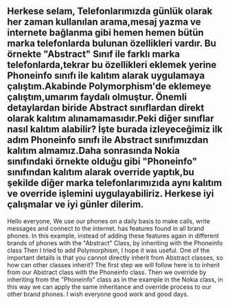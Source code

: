 Herkese selam,
Telefonlarımızda günlük olarak her zaman kullanılan arama,mesaj yazma ve internete bağlanma gibi hemen hemen
bütün marka telefonlarda bulunan özellikleri vardır.
Bu örnekte "Abstract" Sınıf ile farklı marka telefonlarda,tekrar bu özellikleri eklemek yerine Phoneinfo sınıfı ile kalıtım alarak
uygulamaya çalıştım.Akabinde Polymorphism'de eklemeye çalıştım,umarım faydalı olmuştur.
Önemli detaylardan biride Abstract sınıflardan direkt olarak kalıtım alınamamasıdır.Peki diğer sınıflar nasıl kalıtım alabilir?
İşte burada izleyeceğimiz ilk adım Phoneinfo sınıfı ile Abstract sınıfımızdan kalıtım almamız.Daha sonrasında Nokia sınıfındaki örnekte olduğu gibi "Phoneinfo" sınıfından kalıtım alarak override yaptık,bu şekilde diğer marka telefonlarımızıda aynı kalıtım  ve override işlemini uygulayabiliriz.
Herkese iyi çalışmalar ve iyi günler dilerim.
--------------------------------------------------------------------------------------------------
Hello everyone,
We use our phones on a daily basis to make calls, write messages and connect to the internet.
has features found in all brand phones.
In this example, instead of adding these features again in different brands of phones with the "Abstract" Class, by inheriting with the Phoneinfo class
Then I tried to add Polymorphism, I hope it was useful.
One of the important details is that you cannot directly inherit from Abstract classes, so how can other classes inherit?
The first step we will follow here is to inherit from our Abstract class with the Phoneinfo class. Then we override by inheriting from the "Phoneinfo" class as in the example in the Nokia class, in this way we can apply the same inheritance and override process to our other brand phones.
I wish everyone good work and good days.
